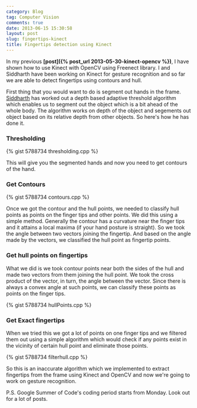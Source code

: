 ```yaml
---
category: Blog
tag: Computer Vision
comments: true
date: 2013-06-15 15:30:58
layout: post
slug: fingertips-kinect
title: Fingertips detection using Kinect
---
```


In my previous **[post]({% post_url 2013-05-30-kinect-opencv %})**, I have shown how to use Kinect with OpenCV using Freenect library. I and Siddharth have been working on Kinect for gesture recognition and so far we are able to detect fingertips using contours and hull.

First thing that you would want to do is segment out hands in the frame. [Siddharth](http://algorithmicthoughts.wordpress.com/) has worked out a depth based adaptive threshold algorithm which enables us to segment out the object which is a bit ahead of the whole body. The algorithm works on depth of the object and segements out object based on its relative depth from other objects. So here's how he has done it.

### Thresholding

{% gist 5788734 thresholding.cpp %}

This will give you the segmented hands and now you need to get contours of the hand.

### Get Contours

{% gist 5788734 contours.cpp %}

Once we got the contour and the hull points, we needed to classify hull points as points on the finger tips and other points. We did this using a simple method.
Generally the contour has a curvature near the finger tips and it attains a local maxima (if your hand posture is straight). So we took the angle between two vectors joining the fingertip. And based on the angle made by the vectors, we classified the hull point as fingertip points.

### Get hull points on fingertips

What we did is we took contour points near both the sides of the hull and made two vectors from them joining the hull point. We took the cross product of the vector, in turn, the angle between the vector. Since there is always a convex angle at such points, we can classify these points as points on the finger tips.

{% gist 5788734 hullPoints.cpp %}

### Get Exact fingertips

When we tried this we got a lot of points on one finger tips and we filtered them out using a simple algorithm which would check if any points exist in the vicinity of certain hull point and eliminate those points.

{% gist 5788734 filterhull.cpp %}

So this is an inaccurate algorithm which we implemented to extract fingertips from the frame using Kinect and OpenCV and now we're going to work on gesture recognition.

P.S. Google Summer of Code's coding period starts from Monday. Look out for a lot of posts.



